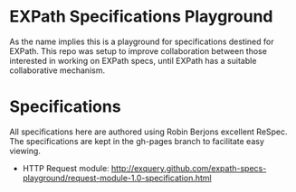 EXPath Specifications Playground
================================

As the name implies this is a playground for specifications destined for EXPath. This repo was setup to improve collaboration between those interested in working on EXPath specs, until EXPath has a suitable collaborative mechanism.

Specifications
==============
All specifications here are authored using Robin Berjons excellent ReSpec. The specifications are kept in the gh-pages branch to facilitate easy viewing. 


* HTTP Request module: http://exquery.github.com/expath-specs-playground/request-module-1.0-specification.html
